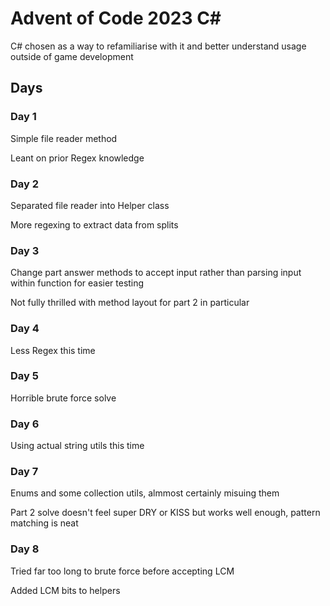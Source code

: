 # Advent of Code 2023 C#

C# chosen as a way to refamiliarise with it and better understand usage outside of game development

## Days

### Day 1
Simple file reader method

Leant on prior Regex knowledge 

### Day 2
Separated file reader into Helper class

More regexing to extract data from splits

### Day 3
Change part answer methods to accept input rather than parsing input within function for easier testing

Not fully thrilled with method layout for part 2 in particular

### Day 4
Less Regex this time

### Day 5

Horrible brute force solve

### Day 6

Using actual string utils this time

### Day 7

Enums and some collection utils, almmost certainly misuing them

Part 2 solve doesn't feel super DRY or KISS but works well enough, pattern matching is neat

### Day 8

Tried far too long to brute force before accepting LCM

Added LCM bits to helpers

